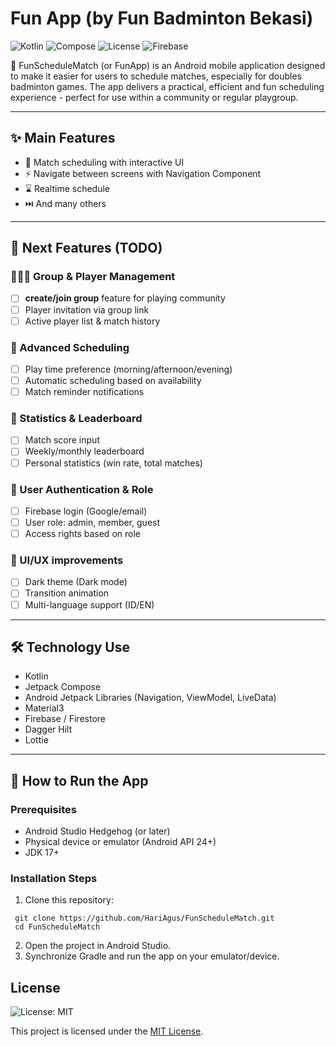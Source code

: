 # Fun App (by Fun Badminton Bekasi)
![Kotlin](https://img.shields.io/badge/Kotlin-1.9.0-blue?logo=kotlin)
![Compose](https://img.shields.io/badge/Jetpack%20Compose-UI-green?logo=android)
![License](https://img.shields.io/badge/License-MIT-yellow.svg)
![Firebase](https://img.shields.io/badge/Firebase-FFCA28?logo=firebase&logoColor=black)

📱 FunScheduleMatch (or FunApp) is an Android mobile application designed to make it easier for users to schedule matches, especially for doubles badminton games. The app delivers a practical, efficient and fun scheduling experience - perfect for use within a community or regular playgroup.

---

## ✨ Main Features

- 📅 Match scheduling with interactive UI
- ⚡ Navigate between screens with Navigation Component
- ⌛ Realtime schedule
- ⏭️ And many others

---

## 🔮 Next Features (TODO)

### 🧑‍🤝‍🧑 Group & Player Management
- [ ] **create/join group** feature for playing community
- [ ] Player invitation via group link
- [ ] Active player list & match history

### 📅 Advanced Scheduling
- [ ] Play time preference (morning/afternoon/evening)
- [ ] Automatic scheduling based on availability
- [ ] Match reminder notifications

### 🏅 Statistics & Leaderboard
- [ ] Match score input
- [ ] Weekly/monthly leaderboard
- [ ] Personal statistics (win rate, total matches)

### 🔐 User Authentication & Role
- [ ] Firebase login (Google/email)
- [ ] User role: admin, member, guest
- [ ] Access rights based on role

### 🎨 UI/UX improvements
- [ ] Dark theme (Dark mode)
- [ ] Transition animation
- [ ] Multi-language support (ID/EN)

---

## 🛠️ Technology Use

- Kotlin
- Jetpack Compose
- Android Jetpack Libraries (Navigation, ViewModel, LiveData)
- Material3
- Firebase / Firestore
- Dagger Hilt
- Lottie

---

## 🚀 How to Run the App

### Prerequisites

- Android Studio Hedgehog (or later)
- Physical device or emulator (Android API 24+)
- JDK 17+

### Installation Steps

1. Clone this repository:
```
 git clone https://github.com/HariAgus/FunScheduleMatch.git
 cd FunScheduleMatch
```
2. Open the project in Android Studio.
3. Synchronize Gradle and run the app on your emulator/device.
  
## License

![License: MIT](https://img.shields.io/badge/License-MIT-yellow.svg)

This project is licensed under the [MIT License](LICENSE).
